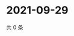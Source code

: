 # 2021-09-29

共 0 条

<!-- BEGIN -->
<!-- 最后更新时间 Wed Sep 29 2021 03:14:22 GMT+0800 (China Standard Time) -->

<!-- END -->
